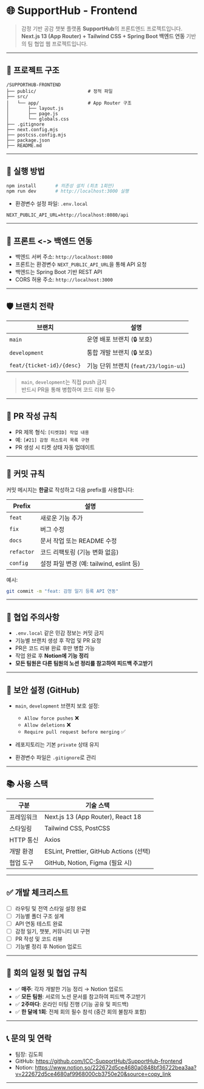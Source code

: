 # 🌐 SupportHub - Frontend

> 감정 기반 공감 챗봇 플랫폼 **SupportHub**의 프론트엔드 프로젝트입니다.  
> **Next.js 13 (App Router) + Tailwind CSS + Spring Boot 백엔드 연동** 기반의 팀 협업 웹 프로젝트입니다.

---

## 📁 프로젝트 구조

```
/SUPPORTHUB-FRONTEND
├── public/                   # 정적 파일
├── src/
│   └── app/                  # App Router 구조
│       ├── layout.js
│       ├── page.js
│       └── globals.css
├── .gitignore
├── next.config.mjs
├── postcss.config.mjs
├── package.json
├── README.md
```

---

## 🚀 실행 방법

```bash
npm install       # 의존성 설치 (최초 1회만)
npm run dev       # http://localhost:3000 실행
```

- 환경변수 설정 파일: `.env.local`

```env
NEXT_PUBLIC_API_URL=http://localhost:8080/api
```

---

## 🔗 프론트 <-> 백엔드 연동

- 백엔드 서버 주소: `http://localhost:8080`
- 프론트는 환경변수 `NEXT_PUBLIC_API_URL`을 통해 API 요청
- 백엔드는 Spring Boot 기반 REST API
- CORS 허용 주소: `http://localhost:3000`

---

## 🛡️ 브랜치 전략

| 브랜치                    | 설명                                  |
| ------------------------- | ------------------------------------- |
| `main`                    | 운영 배포 브랜치 (🔒 보호)            |
| `development`             | 통합 개발 브랜치 (🔒 보호)            |
| `feat/{ticket-id}/{desc}` | 기능 단위 브랜치 (`feat/23/login-ui`) |

> `main`, `development`는 직접 push 금지  
> 반드시 PR을 통해 병합하며 코드 리뷰 필수

---

## 📝 PR 작성 규칙

- PR 제목 형식: `[티켓ID] 작업 내용`
- 예: `[#21] 감정 히스토리 목록 구현`
- PR 생성 시 티켓 상태 자동 업데이트

---

## 💬 커밋 규칙

커밋 메시지는 **한글**로 작성하고 다음 prefix를 사용합니다:

| Prefix     | 설명                                     |
| ---------- | ---------------------------------------- |
| `feat`     | 새로운 기능 추가                         |
| `fix`      | 버그 수정                                |
| `docs`     | 문서 작업 또는 README 수정               |
| `refactor` | 코드 리팩토링 (기능 변화 없음)           |
| `config`   | 설정 파일 변경 (예: tailwind, eslint 등) |

예시:

```bash
git commit -m "feat: 감정 일기 등록 API 연동"
```

---

## 📌 협업 주의사항

- `.env.local` 같은 민감 정보는 커밋 금지
- 기능별 브랜치 생성 후 작업 및 PR 요청
- PR은 코드 리뷰 완료 후만 병합 가능
- 작업 완료 후 **Notion에 기능 정리**
- **모든 팀원은 다른 팀원의 노션 정리를 참고하여 피드백 주고받기**

---

## 🔐 보안 설정 (GitHub)

- `main`, `development` 브랜치 보호 설정:

  - `Allow force pushes` ❌
  - `Allow deletions` ❌
  - `Require pull request before merging` ✅

- 레포지토리는 기본 `private` 상태 유지
- 환경변수 파일은 `.gitignore`로 관리

---

## 📚 사용 스택

| 구분       | 기술 스택                               |
| ---------- | --------------------------------------- |
| 프레임워크 | Next.js 13 (App Router), React 18       |
| 스타일링   | Tailwind CSS, PostCSS                   |
| HTTP 통신  | Axios                                   |
| 개발 환경  | ESLint, Prettier, GitHub Actions (선택) |
| 협업 도구  | GitHub, Notion, Figma (필요 시)         |

---

## ✅ 개발 체크리스트

- [ ] 라우팅 및 전역 스타일 설정 완료
- [ ] 기능별 폴더 구조 설계
- [ ] API 연동 테스트 완료
- [ ] 감정 일기, 챗봇, 커뮤니티 UI 구현
- [ ] PR 작성 및 코드 리뷰
- [ ] 기능별 정리 후 Notion 업로드

---

## 📅 회의 일정 및 협업 규칙

- ✅ **매주**: 각자 개발한 기능 정리 → Notion 업로드
- ✅ **모든 팀원**: 서로의 노션 문서를 참고하여 피드백 주고받기
- ✅ **2주마다**: 온라인 미팅 진행 (기능 공유 및 피드백)
- ✅ **한 달에 1회**: 전체 회의 필수 참석 (중간 회의 불참자 포함)

---

## 📞 문의 및 연락

- 팀장: 김도희
- GitHub: https://github.com/ICC-SupportHub/SupportHub-frontend
- Notion: https://www.notion.so/222672d5ce4680a0848bf36722bea3aa?v=222672d5ce4680af9968000cb3750e20&source=copy_link

---
